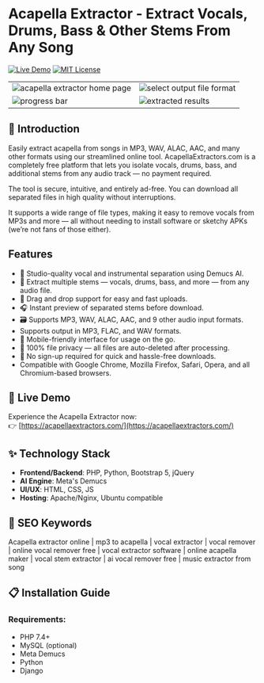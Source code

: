 # Acapella Extractor - Extract Vocals, Drums, Bass & Other Stems From Any Song

[![Live Demo](https://img.shields.io/badge/Demo-Live%20Demo-brightgreen)](https://acapellaextractors.com/)
[![MIT License](https://img.shields.io/github/license/spotdl/spotify-downloader?color=44CC11&style=flat-square)](https://github.com/vijaykrpp/acapella-extractor/blob/main/LICENSE)

<table><tr><td> <img src="https://img001.prntscr.com/file/img001/weHe0DnCQMes0oS-LlPP9w.png" alt="acapella extractor home page"></td><td><img src="https://img001.prntscr.com/file/img001/Gg8Cx-tUSaqUO6u07MLxaA.png" alt="select output file format"></td></tr>
<tr><td> <img src="https://img001.prntscr.com/file/img001/FJcUg_f1TlWaJ5_WMUMsfg.png" alt="progress bar"></td><td><img src="https://img001.prntscr.com/file/img001/g3qWk9IORtGzSi9y3mNjVQ.png" alt="extracted results"></td></tr>
</table>

## 🌟 Introduction

Easily extract acapella from songs in MP3, WAV, ALAC, AAC, and many other formats using our streamlined online tool. AcapellaExtractors.com is a completely free platform that lets you isolate vocals, drums, bass, and additional stems from any audio track — no payment required.

The tool is secure, intuitive, and entirely ad-free. You can download all separated files in high quality without interruptions.

It supports a wide range of file types, making it easy to remove vocals from MP3s and more — all without needing to install software or sketchy APKs (we’re not fans of those either).

## Features

- 🎵 Studio-quality vocal and instrumental separation using Demucs AI.
- 🔄 Extract multiple stems — vocals, drums, bass, and more — from any audio file.
- 📁 Drag and drop support for easy and fast uploads.
- 🎧 Instant preview of separated stems before download.
- 🗃️ Supports MP3, WAV, ALAC, AAC, and 9 other audio input formats.
- Supports output in MP3, FLAC, and WAV formats.
- 📱 Mobile-friendly interface for usage on the go.
- 🔐 100% file privacy — all files are auto-deleted after processing.
- 💬 No sign-up required for quick and hassle-free downloads.
- Compatible with Google Chrome, Mozilla Firefox, Safari, Opera, and all Chromium-based browsers.

## 🚀 Live Demo

Experience the Acapella Extractor now:  
👉 [https://acapellaextractors.com/](https://acapellaextractors.com/)

## ✨ Technology Stack

- **Frontend/Backend**: PHP, Python, Bootstrap 5, jQuery
- **AI Engine**: Meta's Demucs
- **UI/UX**: HTML, CSS, JS
- **Hosting**: Apache/Nginx, Ubuntu compatible

## 📌 SEO Keywords

Acapella extractor online | mp3 to acapella | vocal extractor | vocal remover | online vocal remover free | vocal extractor software | online acapella maker | vocal stem extractor | ai vocal remover free | music extractor from song

## 📋 Installation Guide

### Requirements:
- PHP 7.4+
- MySQL (optional)
- Meta Demucs
- Python
- Django
